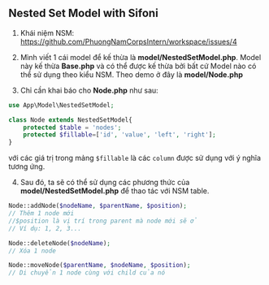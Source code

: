 ## Nested Set Model with Sifoni

1. Khái niệm NSM: https://github.com/PhuongNamCorpsIntern/workspace/issues/4

2. Mình viết 1 cái model để kế thừa là **model/NestedSetModel.php**. Model này kế thừa **Base.php** và có thể được kế thừa bởi bất cứ Model nào có thể sử dụng theo kiểu NSM. Theo demo ở đây là **model/Node.php**

3. Chỉ cần khai báo cho **Node.php** như sau:

```php
use App\Model\NestedSetModel;

class Node extends NestedSetModel{
	protected $table = 'nodes';
	protected $fillable=['id', 'value', 'left', 'right'];
}
```
với các giá trị trong mảng ```$fillable``` là các ```column``` được sử dụng với ý nghĩa tương ứng.

4. Sau đó, ta sẽ có thể sử dụng các phương thức của **model/NestedSetModel.php** để thao tác với NSM table.

```php
Node::addNode($nodeName, $parentName, $position);
// Thêm 1 node mới
//$position là vị trí trong parent mà node mới sẽ ở
// Ví dụ: 1, 2, 3...

Node::deleteNode($nodeName);
// Xóa 1 node

Node::moveNode($parentName, $nodeName, $position);
// Di chuyển 1 node cùng với child của nó
```